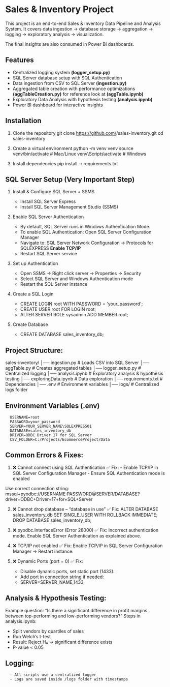 # **Sales & Inventory Project**

This project is an end-to-end Sales & Inventory Data Pipeline and Analysis System.
It covers data ingestion → database storage → aggregation → logging → exploratory analysis → visualization.

The final insights are also consumed in Power BI dashboards.
 
## **Features**

- Centralized logging system **(logger_setup.py)**
- SQL Server database setup with SQL Authentication
- Data ingestion from CSV to SQL Server **(ingestion.py)**
- Aggregated table creation with performance optimizations **(aggTableCreation.py)** for reference look at **(aggTable.ipynb)**
- Exploratory Data Analysis with hypothesis testing **(analysis.ipynb)**
- Power BI dashboard for interactive insights

## **Installation**
1. Clone the repository
git clone https://github.com/<your-username>/sales-inventory.git
cd sales-inventory

2. Create a virtual environment
python -m venv venv
source venv/bin/activate    # Mac/Linux
venv\Scripts\activate       # Windows

3. Install dependencies
pip install -r requirements.txt

## **SQL Server Setup** (Very Important Step)
1. Install & Configure SQL Server + SSMS
      - Install SQL Server Express
      - Install SQL Server Management Studio (SSMS)

2. Enable SQL Server Authentication
      - By default, SQL Server runs in Windows Authentication Mode.
      - To enable SQL Authentication: Open SQL Server Configuration Manager
      - Navigate to: SQL Server Network Configuration → Protocols for SQLEXPRESS **Enable TCP/IP**
      - Restart SQL Server service
   
3. Set up Authentication
      - Open SSMS → Right click server → Properties → Security
      - Select SQL Server and Windows Authentication mode
      - Restart the SQL Server instance

4. Create a SQL Login
     - CREATE LOGIN root WITH PASSWORD = 'your_password';
     - CREATE USER root FOR LOGIN root;
     - ALTER SERVER ROLE sysadmin ADD MEMBER root;

5. Create Database
    - CREATE DATABASE sales_inventory_db;


## **Project Structure:**
sales-inventory/
│── ingestion.py        # Loads CSV into SQL Server
│── aggTable.py         # Creates aggregated tables
│── logger_setup.py     # Centralized logging
│── analysis.ipynb      # Exploratory analysis & hypothesis testing
│── exploringData.ipynb # Data exploration
│── requirements.txt    # Dependencies
│── .env                # Environment variables
│── logs/               # Centralized logs folder

## **Environment Variables (.env)**
      USERNAME=root
      PASSWORD=your_password
      SERVER=YOUR_SERVER_NAME\SQLEXPRESS01
      DATABASE=sales_inventory_db
      DRIVER=ODBC Driver 17 for SQL Server
      CSV_FOLDER=C:/Projects/EcommerceProject/Data

## **Common Errors & Fixes:**
1. ❌ Cannot connect using SQL Authentication
✅ Fix: - Enable TCP/IP in SQL Server Configuration Manager
        - Ensure SQL Authentication mode is enabled

Use correct connection string: mssql+pyodbc://USERNAME:PASSWORD@SERVER/DATABASE?driver=ODBC+Driver+17+for+SQL+Server

2. ❌ Cannot drop database – “database in use”
✅ Fix:
        ALTER DATABASE sales_inventory_db SET SINGLE_USER WITH ROLLBACK IMMEDIATE;
        DROP DATABASE sales_inventory_db;

3. ❌ pyodbc.InterfaceError (Error 28000)
✅ Fix: Incorrect authentication mode. Enable SQL Server Authentication as explained above.

4. ❌ TCP/IP not enabled
✅ Fix: Enable TCP/IP in SQL Server Configuration Manager → Restart instance.

5. ❌ Dynamic Ports (port = 0)
✅ Fix:
      - Disable dynamic ports, set static port (1433).
      - Add port in connection string if needed:
      - SERVER=SERVER_NAME,1433

## **Analysis & Hypothesis Testing:**

Example question:
“Is there a significant difference in profit margins between top-performing and low-performing vendors?”
Steps in analysis.ipynb:
   - Split vendors by quartiles of sales
   - Run Welch’s t-test
   - Result: Reject H₀ → significant difference exists
   - P-value < 0.05


## **Logging:**
      - All scripts use a centralized logger
      - Logs are saved inside /logs folder with timestamps
